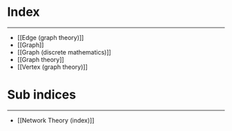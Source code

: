 # Index
---
- [[Edge (graph theory)]]
- [[Graph]]
- [[Graph (discrete mathematics)]]
- [[Graph theory]]
- [[Vertex (graph theory)]]

# Sub indices
---
- [[Network Theory (index)]]